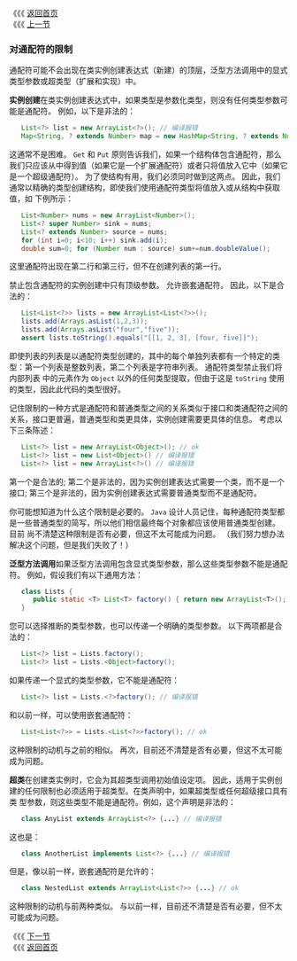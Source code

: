 《《《 [返回首页](../README.md)       <br/>
《《《 [上一节](07_Wildcard_Capture.md)
 
 ### 对通配符的限制

 通配符可能不会出现在类实例创建表达式（新建）的顶层，泛型方法调用中的显式类型参数或超类型（扩展和实现）中。
 
 **实例创建**在类实例创建表达式中，如果类型是参数化类型，则没有任何类型参数可能是通配符。 例如，以下是非法的：
 
  ```java
     List<?> list = new ArrayList<?>(); // 编译报错
     Map<String, ? extends Number> map = new HashMap<String, ? extends Number>(); // 编译报错
  ```
    
这通常不是困难。 `Get` 和 `Put` 原则告诉我们，如果一个结构体包含通配符，那么我们只应该从中得到值（如果它是一个扩展通配符）或者只将值放入它中（如果它是一个超级通配符）。 为了使结构有用，我们必须同时做到这两点。 因此，我们通常以精确的类型创建结构，即使我们使用通配符类型将值放入或从结构中获取值，如
下例所示：    

  ```java
     List<Number> nums = new ArrayList<Number>();
     List<? super Number> sink = nums;
     List<? extends Number> source = nums;
     for (int i=0; i<10; i++) sink.add(i);
     double sum=0; for (Number num : source) sum+=num.doubleValue();
  ```
    
这里通配符出现在第二行和第三行，但不在创建列表的第一行。

禁止包含通配符的实例创建中只有顶级参数。 允许嵌套通配符。 因此，以下是合法的：
         
  ```java
     List<List<?>> lists = new ArrayList<List<?>>();
     lists.add(Arrays.asList(1,2,3));
     lists.add(Arrays.asList("four","five"));
     assert lists.toString().equals("[[1, 2, 3], [four, five]]");    
  ```   
          
即使列表的列表是以通配符类型创建的，其中的每个单独列表都有一个特定的类型：第一个列表是整数列表，第二个列表是字符串列表。 通配符类型禁止我们将内部列表
中的元素作为 `Object` 以外的任何类型提取，但由于这是 `toString` 使用的类型，因此此代码的类型很好。  

记住限制的一种方式是通配符和普通类型之间的关系类似于接口和类通配符之间的关系，接口更普遍，普通类型和类更具体，实例创建需要更具体的信息。 考虑以下三条陈述：  

  ```java
     List<?> list = new ArrayList<Object>(); // ok
     List<?> list = new List<Object>() // 编译报错
     List<?> list = new ArrayList<?>() // 编译报错
  ```
    
第一个是合法的; 第二个是非法的，因为实例创建表达式需要一个类，而不是一个接口; 第三个是非法的，因为实例创建表达式需要普通类型而不是通配符。
    
你可能想知道为什么这个限制是必要的。 `Java` 设计人员记住，每种通配符类型都是一些普通类型的简写，所以他们相信最终每个对象都应该使用普通类型创建。 目前
尚不清楚这种限制是否有必要，但这不太可能成为问题。 （我们努力想办法解决这个问题，但是我们失败了！）

**泛型方法调用**如果泛型方法调用包含显式类型参数，那么这些类型参数不能是通配符。 例如，假设我们有以下通用方法：

  ```java
     class Lists {
        public static <T> List<T> factory() { return new ArrayList<T>(); }
     }
  ```  

您可以选择推断的类型参数，也可以传递一个明确的类型参数。 以下两项都是合法的：
        
  ```java
     List<?> list = Lists.factory();
     List<?> list = Lists.<Object>factory();
  ```
    
如果传递一个显式的类型参数，它不能是通配符：
    
  ```java
     List<?> list = Lists.<?>factory(); // 编译报错
  ```    
    
和以前一样，可以使用嵌套通配符：

  ```java
     List<List<?>> = Lists.<List<?>>factory(); // ok
  ```  
         
这种限制的动机与之前的相似。 再次，目前还不清楚是否有必要，但这不太可能成为问题。

**超类**在创建类实例时，它会为其超类型调用初始值设定项。 因此，适用于实例创建的任何限制也必须适用于超类型。在类声明中，如果超类型或任何超级接口具有类
型参数，则这些类型不能是通配符。例如，这个声明是非法的：

  ```java
     class AnyList extends ArrayList<?> {...} // 编译报错
  ``` 
  
这也是：

  ```java
     class AnotherList implements List<?> {...} // 编译报错
  ```   
    
但是，像以前一样，嵌套通配符是允许的：    
    
  ```java
     class NestedList extends ArrayList<List<?>> {...} // ok
  ```      

这种限制的动机与前两种类似。 与以前一样，目前还不清楚是否有必要，但不太可能成为问题。
  
《《《 [下一节](../ch03/00_Comparison_and_Bounds.md)      <br/>
《《《 [返回首页](../README.md)    
